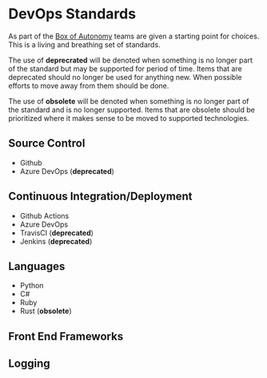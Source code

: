 # DevOps Standards

As part of the [Box of Autonomy]() teams are given a starting point for choices.  This is a living and breathing set of standards.

The use of **deprecrated** will be denoted when something is no longer part of the standard but may be supported for period of time.  Items that are deprecated should no longer be used for anything new.  When possible efforts to move away from them should be done.

The use of **obsolete** will be denoted when something is no longer part of the standard and is no longer supported.  Items that are obsolete should be prioritized where it makes sense to be moved to supported technologies.

## Source Control
- Github
- Azure DevOps (**deprecated**)

## Continuous Integration/Deployment
- Github Actions
- Azure DevOps
- TravisCI (**deprecated**)
- Jenkins (**deprecated**)

## Languages
- Python
- C#
- Ruby
- Rust (**obsolete**)

## Front End Frameworks

## Logging
